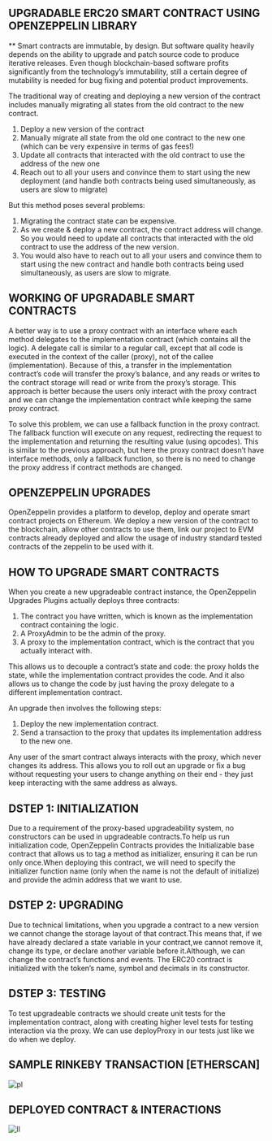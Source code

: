 UPGRADABLE ERC20 SMART CONTRACT USING OPENZEPPELIN LIBRARY
----------------------------------------------------------

** Smart contracts are immutable, by design. But software quality heavily depends on the ability to upgrade and patch source code to produce iterative releases. Even though blockchain-based software profits significantly from the technology’s immutability, still a certain degree of mutability is needed for bug fixing and potential product improvements.

The traditional way of creating and deploying a new version of the contract includes manually migrating all states from the old contract to the new contract.
1.  Deploy a new version of the contract
2.  Manually migrate all state from the old one contract to the new one (which can be very expensive in terms of gas fees!)
3.  Update all contracts that interacted with the old contract to use the address of the new one
4.  Reach out to all your users and convince them to start using the new deployment (and handle both contracts being used simultaneously, as users are slow to migrate)

But this method poses several problems:
1.  Migrating the contract state can be expensive.
2.  As we create & deploy a new contract, the contract address will change. So you would need to update all contracts that interacted with the old contract to use the address of the new version.
3.  You would also have to reach out to all your users and convince them to start using the new contract and handle both contracts being used simultaneously, as users are slow to migrate.

WORKING OF UPGRADABLE SMART CONTRACTS
-------------------------------------

A better way is to use a proxy contract with an interface where each method delegates to the implementation contract (which contains all the logic).
A delegate call is similar to a regular call, except that all code is executed in the context of the caller (proxy), not of the callee (implementation). Because of this, a transfer in the implementation contract’s code will transfer the proxy’s balance, and any reads or writes to the contract storage will read or write from the proxy’s storage.
This approach is better because the users only interact with the proxy contract and we can change the implementation contract while keeping the same proxy contract.

To solve this problem, we can use a fallback function in the proxy contract. The fallback function will execute on any request, redirecting the request to the implementation and returning the resulting value (using opcodes). This is similar to the previous approach, but here the proxy contract doesn’t have interface methods, only a fallback function, so there is no need to change the proxy address if contract methods are changed.

OPENZEPPELIN UPGRADES
---------------------

OpenZeppelin provides a platform to develop, deploy and operate smart contract projects on Ethereum. We deploy a new version of the contract to the blockchain, allow other contracts to use them, link our project to EVM contracts already deployed and allow the usage of industry standard tested contracts of the zeppelin to be used with it. 

HOW TO UPGRADE SMART CONTRACTS
------------------------------

When you create a new upgradeable contract instance, the OpenZeppelin Upgrades Plugins actually deploys three contracts:
1.  The contract you have written, which is known as the implementation contract containing the logic.
2.  A ProxyAdmin to be the admin of the proxy.
3.  A proxy to the implementation contract, which is the contract that you actually interact with.

This allows us to decouple a contract’s state and code: the proxy holds the state, while the implementation contract provides the code. And it also allows us to change the code by just having the proxy delegate to a different implementation contract.

An upgrade then involves the following steps:
1.  Deploy the new implementation contract.
2.  Send a transaction to the proxy that updates its implementation address to the new one.

Any user of the smart contract always interacts with the proxy, which never changes its address. This allows you to roll out an upgrade or fix a bug without requesting your users to change anything on their end - they just keep interacting with the same address as always.

DSTEP 1: INITIALIZATION
-----------------------
Due to a requirement of the proxy-based upgradeability system, no constructors can be used in upgradeable contracts.To help us run initialization code, OpenZeppelin Contracts provides the Initializable base contract that allows us to tag a method as initializer, ensuring it can be run only once.When deploying this contract, we will need to specify the initializer function name (only when the name is not the default of initialize) and provide the admin address that we want to use.

DSTEP 2: UPGRADING
------------------
Due to technical limitations, when you upgrade a contract to a new version we cannot change the storage layout of that contract.This means that, if we have already declared a state variable in your contract,we cannot remove it, change its type, or declare another variable before it.Although, we can change the contract’s functions and events.
The ERC20 contract is initialized with the token’s name, symbol and decimals in its constructor.


DSTEP 3: TESTING
----------------
To test upgradeable contracts we should create unit tests for the implementation contract, along with creating higher level tests for testing interaction via the proxy. We can use deployProxy in our tests just like we do when we deploy.

## SAMPLE RINKEBY TRANSACTION [ETHERSCAN]
![pl](https://user-images.githubusercontent.com/30749584/97263096-41779500-1848-11eb-9db7-26fe5e91d633.JPG)
## DEPLOYED CONTRACT & INTERACTIONS
![ll](https://user-images.githubusercontent.com/30749584/97263498-1f324700-1849-11eb-9272-36afb14d1677.JPG)

